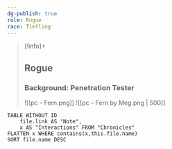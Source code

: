 ```yaml
---
dg-publish: true
role: Rogue
race: Tiefling
---
```


> [!info]+
> ## Rogue
> ### Background: Penetration Tester
>![[pc - Fern.png]]
>![[pc - Fern by Meg.png | 500]]


```dataview
TABLE WITHOUT ID
	file.link AS "Note", 
	x AS "Interactions" FROM "Chronicles"
FLATTEN x WHERE contains(x,this.file.name) 
SORT file.name DESC
```



